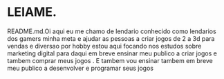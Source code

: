 # LEIAME.
 README.md.Oi aqui eu me chamo de lendario conhecido como lendarios dos gamers minha meta e ajudar as pessoas a criar jogos de 2 a 3d para vendas e diversao por hobby estou aqui focando nos estudos sobre marketing digital para daqui em breve ensinar meu publico a criar jogos e tambem comprar meus jogos . E tambem vou ensinar tambem em breve meu publico a desenvolver e programar seus jogos 
